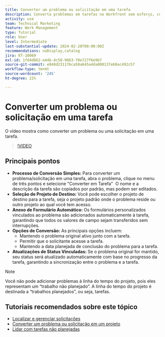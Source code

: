 ```yaml
---
title: Converter um problema ou solicitação em uma tarefa
description: Converta problemas em tarefas no Workfront sem esforço, com nomes editáveis, anexo de formulário personalizado simples, seleção de projeto flexível, opções de conversão e atualizações de status sincronizadas para fluxos de trabalho simplificados.
activity: use
team: Technical Marketing
feature: Work Management
type: Tutorial
role: User
level: Intermediate
last-substantial-update: 2024-02-28T00:00:00Z
recommendations: noDisplay,catalog
jira: KT-10069
exl-id: 1fd4d862-e44b-4c50-9663-70e727f6e9b7
source-git-commit: e848d231176ca58a645a4da000137e68ac492c57
workflow-type: tm+mt
source-wordcount: '245'
ht-degree: 22%

---
```


# Converter um problema ou solicitação em uma tarefa

O vídeo mostra como converter um problema ou uma solicitação em uma tarefa.

>[!VIDEO](https://video.tv.adobe.com/v/3427605/?quality=12&learn=on&enablevpops)

## Principais pontos

* **Processo de Conversão Simples:** Para converter um problema/solicitação em uma tarefa, abra o problema, clique no menu de três pontos e selecione &quot;Converter em Tarefa&quot; &#x200B; O nome e a descrição da tarefa são copiados por padrão, mas podem ser editados. &#x200B;
* **Seleção de Projeto de Destino:** Você pode escolher o projeto de destino para a tarefa, seja o projeto padrão onde o problema reside ou outro projeto ao qual você tem acesso. &#x200B;
* **Anexo de Formulário Automático:** Os formulários personalizados vinculados ao problema são adicionados automaticamente à tarefa, garantindo que todos os valores de campo sejam transferidos sem interrupções. &#x200B;
* **Opções de Conversão:** As principais opções incluem:
   * Mantendo o problema original ativo junto com a tarefa. &#x200B;
   * Permitir que o solicitante acesse a tarefa. &#x200B;
   * Mantendo a data planejada de conclusão do problema para a tarefa. &#x200B;
* **Atualizações de Status Vinculadas:** Se o problema original for mantido, seu status será atualizado automaticamente com base no progresso da tarefa, garantindo a sincronização entre o problema e a tarefa. &#x200B;


>[!NOTE]
>
>Você não pode adicionar problemas à linha do tempo do projeto, pois eles representam um “trabalho não planejado”. A linha do tempo do projeto é destinada a “trabalhos planejados”, ou seja, tarefas.

## Tutoriais recomendados sobre este tópico

* [Localizar e gerenciar solicitações](/help/manage-work/issues-requests/find-requests.md)
* [Converter um problema ou solicitação em um projeto](/help/manage-work/issues-requests/create-a-project-from-a-request.md)
* [Lidar com tarefas não planejadas](/help/manage-work/issues-requests/handle-unplanned-work.md)


